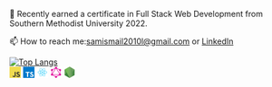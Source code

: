 
🌱 Recently earned a certificate in Full Stack Web Development from Southern Methodist University 2022.

📫 How to reach me:samismail2010l@gmail.com or <a href="https://www.linkedin.com/in/sam-ismail-a7a462145/" target="_blank">LinkedIn</a>

[![Top Langs](https://github-readme-stats.vercel.app/api/top-langs/?username=samismail2010&layout=donut&theme=transparent&show_icons=true)](https://github.com/samsimail2010/github-readme-stats)
<br>
<code><img height="20" alt="javascript" src="https://raw.githubusercontent.com/github/explore/80688e429a7d4ef2fca1e82350fe8e3517d3494d/topics/javascript/javascript.png"></code>
<code><img height="20" alt="typescript" src="https://raw.githubusercontent.com/github/explore/80688e429a7d4ef2fca1e82350fe8e3517d3494d/topics/typescript/typescript.png"></code>
<code><img height="20" alt="react" src="https://raw.githubusercontent.com/github/explore/80688e429a7d4ef2fca1e82350fe8e3517d3494d/topics/react/react.png"></code>
<code><img height="20" alt="graphql" src="https://raw.githubusercontent.com/github/explore/5c058a388828bb5fde0bcafd4bc867b5bb3f26f3/topics/graphql/graphql.png"></code>
<code><img height="20" alt="nodejs" src="https://raw.githubusercontent.com/github/explore/80688e429a7d4ef2fca1e82350fe8e3517d3494d/topics/nodejs/nodejs.png"></code>  
